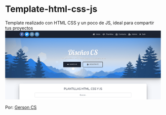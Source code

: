 # Template-html-css-js

Template realizado con HTML CSS y un poco de JS, ideal para compartir tus proyectos
![Alt text](template.png "proyectos web")

Por: [Gerson CS](https://www.instagram.com/grsnn___/)